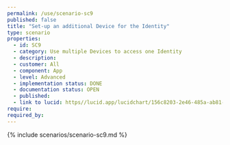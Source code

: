 ```yaml
---
permalink: /use/scenario-sc9
published: false
title: "Set-up an additional Device for the Identity"
type: scenario
properties:
  - id: SC9
  - category: Use multiple Devices to access one Identity
  - description:
  - customer: All
  - component: App
  - level: Advanced
  - implementation status: DONE
  - documentation status: OPEN
  - published:
  - link to lucid: https//lucid.app/lucidchart/156c8203-2e46-485a-ab81-b584914f3422/edit?invitationId=inv_5f4a5783-d5f9-437e-92ef-b233de0b05f1&page=0_0#
require:
required_by:
---
```


{% include scenarios/scenario-sc9.md %}

